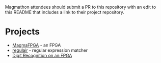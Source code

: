 Magmathon attendees should submit a PR to this repository with an edit to this
README that includes a link to their project repository.

# Projects
* [MagmaFPGA](https://github.com/dillonhuff/MagmaFPGA) - an FPGA 
* [regulair](https://github.com/willcrichton/regulair/tree/magma-example) - regular expression matcher
* [Digit Recognition on an FPGA](./digits_recognition/)
